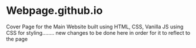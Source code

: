 # Webpage.github.io


Cover Page for the Main Website built using HTML, CSS, Vanilla JS using CSS for styling........
new changes to be done here in order for it to reflect to the page
 
